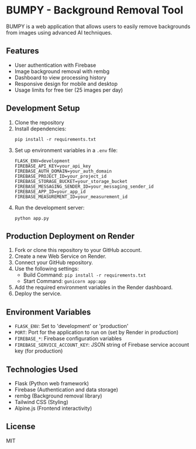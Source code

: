 # BUMPY - Background Removal Tool

BUMPY is a web application that allows users to easily remove backgrounds from images using advanced AI techniques.

## Features

- User authentication with Firebase
- Image background removal with rembg
- Dashboard to view processing history
- Responsive design for mobile and desktop
- Usage limits for free tier (25 images per day)

## Development Setup

1. Clone the repository
2. Install dependencies:
   ```
   pip install -r requirements.txt
   ```
3. Set up environment variables in a `.env` file:
   ```
   FLASK_ENV=development
   FIREBASE_API_KEY=your_api_key
   FIREBASE_AUTH_DOMAIN=your_auth_domain
   FIREBASE_PROJECT_ID=your_project_id
   FIREBASE_STORAGE_BUCKET=your_storage_bucket
   FIREBASE_MESSAGING_SENDER_ID=your_messaging_sender_id
   FIREBASE_APP_ID=your_app_id
   FIREBASE_MEASUREMENT_ID=your_measurement_id
   ```
4. Run the development server:
   ```
   python app.py
   ```

## Production Deployment on Render

1. Fork or clone this repository to your GitHub account.
2. Create a new Web Service on Render.
3. Connect your GitHub repository.
4. Use the following settings:
   - Build Command: `pip install -r requirements.txt`
   - Start Command: `gunicorn app:app`
5. Add the required environment variables in the Render dashboard.
6. Deploy the service.

## Environment Variables

- `FLASK_ENV`: Set to 'development' or 'production'
- `PORT`: Port for the application to run on (set by Render in production)
- `FIREBASE_*`: Firebase configuration variables
- `FIREBASE_SERVICE_ACCOUNT_KEY`: JSON string of Firebase service account key (for production)

## Technologies Used

- Flask (Python web framework)
- Firebase (Authentication and data storage)
- rembg (Background removal library)
- Tailwind CSS (Styling)
- Alpine.js (Frontend interactivity)

## License

MIT 